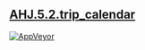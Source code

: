 [AHJ.5.2.trip_calendar]()
--
[![AppVeyor](https://img.shields.io/appveyor/ci/shustrila/ahj-5-2-trip-calendar.svg?logo=appveyor&logoColor=white)](https://ci.appveyor.com/project/Shustrila/ahj-5-2-trip-calendar)
